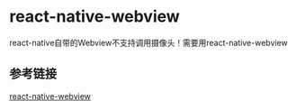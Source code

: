 # react-native-webview

react-native自带的Webview不支持调用摄像头！需要用react-native-webview


## 参考链接

[react-native-webview](https://github.com/react-native-community/react-native-webview)

